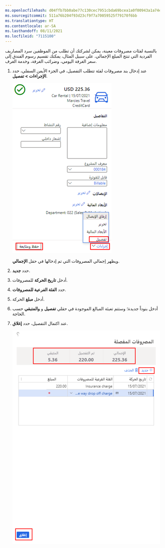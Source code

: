 ```yaml
---
ms.openlocfilehash: d04ffb7bb0abe77c130cec7951cbda69bcea1a0f00943a1a74ebfd196a3dd579
ms.sourcegitcommit: 511a76b204f93d23cf9f7a70059525f79170f6bb
ms.translationtype: HT
ms.contentlocale: ar-SA
ms.lasthandoff: 08/11/2021
ms.locfileid: "7115100"
---
```

بالنسبة لفئات مصروفات معينة، يمكن لشركتك أن تطلب من الموظفين سرد المصاريف الفردية التي تنتج المبلغ الإجمالي. على سبيل المثال، يمكنك تقسيم رسوم الفندق إلى سعر الغرفة اليومي، وضرائب الغرفة، وخدمة الغرف.

1.  عند إدخال بند مصروفات لفئة تتطلب التفصيل، في الجزء الأيمن السفلي، حدد **الإجراءات > تفصيل**.
 
    [![لقطة شاشة للمصروفات الجديدة مع تمييز "تفصيل" في القائمة المنسدلة "الإجراء".](../media/itemization-ssm.png)](../media/itemize-expense-ssm.png#lightbox)
    
    ويظهر إجمالي المصروفات التي تم إدخالها في حقل **الإجمالي**.
2.  حدد **جديد**.
3.  أدخل **تاريخ الحركة** للمصروفات.
4.  حدد **الفئة الفرعية للمصروفات**.
5.  أدخل **مبلغ** الحركة.
6.  أدخل بنوداً جديدة؛ وستتم تعبئة المبالغ الموجودة في حقلي **تفصيل** و **والمتبقي** حسب الحاجة.
7.  عند اكتمال التفصيل، حدد **إغلاق**.
 
    [![لقطة شاشة لصفحة تفصيل المصروفات مع تمييز زر "جديد".](../media/itemize-expense-ssm.png)](../media/itemize-expense-ssm.png#lightbox)
